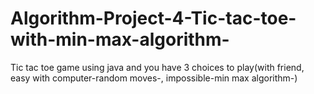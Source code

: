 # Algorithm-Project-4-Tic-tac-toe-with-min-max-algorithm-
Tic tac toe game using java and you have 3 choices to play(with friend, easy with computer-random moves-, impossible-min max algorithm-)
